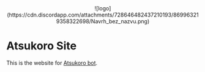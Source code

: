 <center>![logo](https://cdn.discordapp.com/attachments/728646482437210193/869963219358322698/Navrh_bez_nazvu.png)</center>

# Atsukoro Site

This is the website for [Atsukoro bot](https://github.com/Atsukoro-bot/Atsukoro/).
